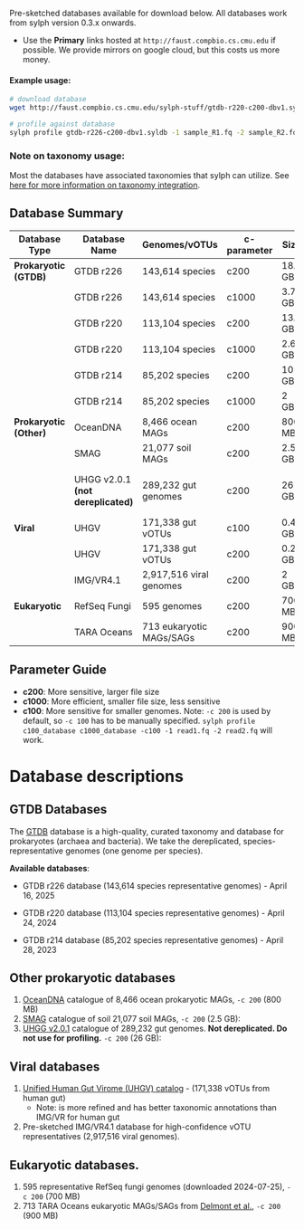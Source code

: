 Pre-sketched databases available for download below. All databases work from sylph version 0.3.x onwards. 

* Use the **Primary** links hosted at `http://faust.compbio.cs.cmu.edu` if possible. We provide mirrors on google cloud, but this costs us more money.

#### Example usage:

```sh
# download database
wget http://faust.compbio.cs.cmu.edu/sylph-stuff/gtdb-r220-c200-dbv1.syldb

# profile against database
sylph profile gtdb-r226-c200-dbv1.syldb -1 sample_R1.fq -2 sample_R2.fq  -t 30 > results.tsv
```

### Note on taxonomy usage:

Most the databases have associated taxonomies that sylph can utilize. See [here for more information on taxonomy integration](sylph-tax.md).



## Database Summary

| Database Type | Database Name | Genomes/vOTUs | c-parameter | Size | Primary Download Link | Mirror | Notes |
|---------------|---------------|---------------|-------------|------|----------------------|--------|-------|
| **Prokaryotic (GTDB)** | GTDB r226 | 143,614 species | c200 | 18.4 GB | [gtdb-r226-c200-dbv1.syldb](http://faust.compbio.cs.cmu.edu/sylph-stuff/gtdb-r226-c200-dbv1.syldb) | [mirror](https://storage.googleapis.com/sylph-stuff/gtdb-r226-c200-dbv1.syldb) | |
| | GTDB r226 | 143,614 species | c1000 | 3.7 GB | [gtdb-r226-c1000-dbv1.syldb](http://faust.compbio.cs.cmu.edu/sylph-stuff/gtdb-r226-c1000-dbv1.syldb) | [mirror](https://storage.googleapis.com/sylph-stuff/gtdb-r226-c1000-dbv1.syldb) | |
| | GTDB r220 | 113,104 species | c200 | 13.1 GB | [gtdb-r220-c200-dbv1.syldb](http://faust.compbio.cs.cmu.edu/sylph-stuff/gtdb-r220-c200-dbv1.syldb) | [mirror](https://storage.googleapis.com/sylph-stuff/gtdb-r220-c200-dbv1.syldb) | |
| | GTDB r220 | 113,104 species | c1000 | 2.6 GB | [gtdb-r220-c1000-dbv1.syldb](http://faust.compbio.cs.cmu.edu/sylph-stuff/gtdb-r220-c1000-dbv1.syldb) | [mirror](https://storage.googleapis.com/sylph-stuff/gtdb-r220-c1000-dbv1.syldb) | |
| | GTDB r214 | 85,202 species | c200 | 10 GB | [v0.3-c200-gtdb-r214.syldb](http://faust.compbio.cs.cmu.edu/sylph-stuff/v0.3-c200-gtdb-r214.syldb) | [mirror](https://storage.googleapis.com/sylph-stuff/v0.3-c200-gtdb-r214.syldb) | |
| | GTDB r214 | 85,202 species | c1000 | 2 GB | [v0.3-c1000-gtdb-r214.syldb](http://faust.compbio.cs.cmu.edu/sylph-stuff/v0.3-c1000-gtdb-r214.syldb) | [mirror](https://storage.googleapis.com/sylph-stuff/v0.3-c1000-gtdb-r214.syldb) | |
| **Prokaryotic (Other)** | OceanDNA | 8,466 ocean MAGs | c200 | 800 MB | [OceanDNA-c200-v0.3.syldb](http://faust.compbio.cs.cmu.edu/sylph-stuff/OceanDNA-c200-v0.3.syldb) | [mirror](https://storage.googleapis.com/sylph-stuff/OceanDNA-c200-v0.3.syldb) | |
| | SMAG | 21,077 soil MAGs | c200 | 2.5 GB | [SMAG-c200-v0.3.syldb](http://faust.compbio.cs.cmu.edu/sylph-stuff/SMAG-c200-v0.3.syldb) | [mirror](https://storage.googleapis.com/sylph-stuff/SMAG-c200-v0.3.syldb) | |
| | UHGG v2.0.1 **(not dereplicated)**| 289,232 gut genomes | c200 | 26 GB | [uhgg_all_c200_v0.3.0.syldb](http://faust.compbio.cs.cmu.edu/sylph-stuff/uhgg_all_c200_v0.3.0.syldb) | [mirror](https://storage.googleapis.com/sylph-stuff/uhgg_all_c200_v0.3.0.syldb) | Not dereplicated - do not use for profiling |
| **Viral** | UHGV | 171,338 gut vOTUs | c100 | 0.4 GB | [uhgv_c100_dbv1.syldb](http://faust.compbio.cs.cmu.edu/sylph-stuff/uhgv_c100_dbv1.syldb) | [mirror](https://storage.googleapis.com/sylph-stuff/uhgv_c100_dbv1.syldb) | |
| | UHGV | 171,338 gut vOTUs | c200 | 0.2 GB | [uhgv_c200_dbv1.syldb](http://faust.compbio.cs.cmu.edu/sylph-stuff/uhgv_c200_dbv1.syldb) | [mirror](https://storage.googleapis.com/sylph-stuff/uhgv_c200_dbv1.syldb) | |
| | IMG/VR4.1 | 2,917,516 viral genomes | c200 | 2 GB | [imgvr_c200_v0.3.0.syldb](http://faust.compbio.cs.cmu.edu/sylph-stuff/imgvr_c200_v0.3.0.syldb) | [mirror](https://storage.googleapis.com/sylph-stuff/imgvr_c200_v0.3.0.syldb) | |
| **Eukaryotic** | RefSeq Fungi | 595 genomes | c200 | 700 MB | [fungi-refseq-2024-07-25-c200-v0.3.syldb](http://faust.compbio.cs.cmu.edu/sylph-stuff/fungi-refseq-2024-07-25-c200-v0.3.syldb) | [mirror](https://storage.googleapis.com/sylph-stuff/fungi-refseq-2024-07-25-c200-v0.3.syldb) | |
| | TARA Oceans | 713 eukaryotic MAGs/SAGs | c200 | 900 MB | [tara-eukmags-c200-v0.3.syldb](http://faust.compbio.cs.cmu.edu/sylph-stuff/tara-eukmags-c200-v0.3.syldb) | [mirror](https://storage.googleapis.com/sylph-stuff/tara-eukmags-c200-v0.3.syldb) | |

## Parameter Guide
- **c200**: More sensitive, larger file size
- **c1000**: More efficient, smaller file size, less sensitive
- **c100**: More sensitive for smaller genomes. Note: `-c 200` is used by default, so `-c 100` has to be manually specified. `sylph profile c100_database c1000_database -c100 -1 read1.fq -2 read2.fq` will work. 


# Database descriptions 

## GTDB Databases

The [GTDB](https://gtdb.ecogenomic.org/) database is a high-quality, curated taxonomy and database for prokaryotes (archaea and bacteria). We take the dereplicated, species-representative genomes (one genome per species). 

**Available databases**:

- GTDB r226 database (143,614 species representative genomes) - April 16, 2025

- GTDB r220 database (113,104 species representative genomes) - April 24, 2024

- GTDB r214 database (85,202 species representative genomes) - April 28, 2023

## Other prokaryotic databases

1. [OceanDNA](https://doi.org/10.1038/s41597-022-01392-5) catalogue of 8,466 ocean prokaryotic MAGs, `-c 200` (800 MB) 
2. [SMAG](https://www.nature.com/articles/s41467-023-43000-z) catalogue of soil 21,077 soil MAGs, `-c 200` (2.5 GB):
3. [UHGG v2.0.1](https://www.ebi.ac.uk/metagenomics/genome-catalogues/human-gut-v2-0-1) catalogue of 289,232 gut genomes. **Not dereplicated. Do not use for profiling.** `-c 200` (26 GB): 

## Viral databases

1. [Unified Human Gut Virome (UHGV) catalog](https://github.com/snayfach/UHGV) - (171,338 vOTUs from human gut)
    - Note: is more refined and has better taxonomic annotations than IMG/VR for human gut
2.  Pre-sketched IMG/VR4.1 database for high-confidence vOTU representatives (2,917,516 viral genomes). 

## Eukaryotic databases. 
1. 595 representative RefSeq fungi genomes (downloaded 2024-07-25), `-c 200` (700 MB) 
2. 713 TARA Oceans eukaryotic MAGs/SAGs from [Delmont et al.](https://doi.org/10.1016/j.xgen.2022.100123), `-c 200` (900 MB)
